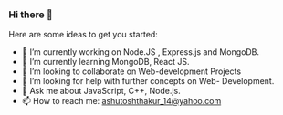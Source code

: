 ### Hi there 👋

<!--
**ashutosh1401/ashutosh1401** is a ✨ _special_ ✨ repository because its `README.md` (this file) appears on your GitHub profile.
-->
Here are some ideas to get you started:

- 🔭 I’m currently working on Node.JS , Express.js and MongoDB.
- 🌱 I’m currently learning MongoDB, React JS.
- 👯 I’m looking to collaborate on Web-development Projects
- 🤔 I’m looking for help with further concepts on Web- Development.
- 💬 Ask me about JavaScript, C++, Node.js.
- 📫 How to reach me: ashutoshthakur_14@yahoo.com
<!-- - 😄 Pronouns: ...
- ⚡ Fun fact: ...
-->
